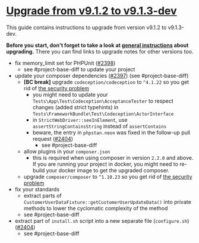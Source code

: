 # [Upgrade from v9.1.2 to v9.1.3-dev](https://github.com/shopsys/shopsys/compare/v9.1.2...9.1)

This guide contains instructions to upgrade from version v9.1.2 to v9.1.3-dev.

**Before you start, don't forget to take a look at [general instructions](https://github.com/shopsys/shopsys/blob/7.3/UPGRADE.md) about upgrading.**
There you can find links to upgrade notes for other versions too.

- fix memory_limit set for PHPUnit ([#2398](https://github.com/shopsys/shopsys/pull/2398))
    - see #project-base-diff to update your project
- update your composer dependencies ([#2397](https://github.com/shopsys/shopsys/pull/2397)) (see #project-base-diff)
  - **\[BC break\]** upgrade `codeception/codeception` to `^4.1.22` so you get rid of [the security problem](https://github.com/advisories/GHSA-4574-qv3w-fcmg)
    - you might need to update your `Tests\App\Test\Codeception\AcceptanceTester` to respect changes (added strict typehints) in `Tests\FrameworkBundle\Test\Codeception\ActorInterface`
    - in `StrictWebDriver::seeInElement`, use `assertStringContainsString` instead of `assertContains`
    - beware, the entry in `phpstan.neon` was fixed in the follow-up pull request ([#2404](https://github.com/shopsys/shopsys/pull/2404))
      - see #project-base-diff
  - allow plugins in your `composer.json`
    - this is required when using composer in version `2.2.0` and above. If you are running your project in docker, you might need to re-build your docker image to get the upgraded composer.
  - upgrade `composer/composer` to `^1.10.23` so you get rid of [the security problem](https://github.com/composer/composer/security/advisories/GHSA-frqg-7g38-6gcf) 
- fix your standards
  - extract parts of `CustomerUserDataFixture::getCustomerUserUpdateData()` into private methods to lower the cyclomatic complexity of the method
  - see #project-base-diff
- extract part of `install.sh` script into a new separate file (`configure.sh`) ([#2404](https://github.com/shopsys/shopsys/pull/2404))
  - see #project-base-diff
